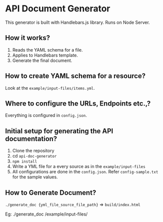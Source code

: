 # API Document Generator

This generator is built with Handlebars.js library. Runs on Node Server.


## How it works?

1. Reads the YAML schema for a file.
2. Applies to Handlebars template.
3. Generate the final document.

## How to create YAML schema for a resource?

Look at the `example/input-files/items.yml`.

## Where to configure the URLs, Endpoints etc.,?

Everything is configured in `config.json`.


## Initial setup for generating the API documentation?

1. Clone the repository
2. cd `api-doc-generator`
3. `npm install`
4. Write a YML file for a every source as in the `example/input-files`
5. All configurations are done in the `config.json`. Refer `config-sample.txt` for the sample values.


## How to Generate Document?

`./generate_doc {yml_file_source_file_path}`  =>  `build/index.html`

Eg: ./generate_doc /example/input-files/
